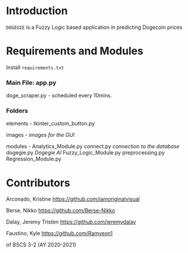 # Introduction #

`DOGEGIE` is a Fuzzy Logic based application in predicting Dogecoin prices


# Requirements and Modules #

Install `requirements.txt`

### Main File: app.py

doge_scraper.py - scheduled every 10mins.

### Folders

elements - tkinter_custom_button.py

images - *images for the GUI*

modules - Analytics_Module.py
	  connect.py		*connection to the database*
	  dogegie.py		*Dogegie AI*
	  Fuzzy_Logic_Module.py
	  preprocessing.py
	  Regression_Module.py
	  
# Contributors #

Arconado, Kristine 	https://github.com/iamoriginalvisual

Berse, Nikko	 	https://github.com/Berse-Nikko

Dalay, Jeremy Tristen	https://github.com/jeremydalay 

Faustino, Kyle		https://github.com/Ramyeon1

of BSCS 3-2 (AY 2020-2021)
